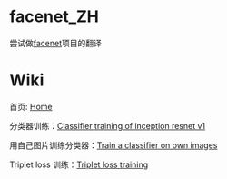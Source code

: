 # facenet_ZH

尝试做[facenet](https://github.com/davidsandberg/facenet)项目的翻译

# Wiki

首页: [Home](https://github.com/huangfude/facenet_ZH/blob/master/Wiki/Home.md)

分类器训练：[Classifier training of inception resnet v1](https://github.com/huangfude/facenet_ZH/blob/master/Wiki/Classifier%20training%20of%20inception%20resnet%20v1.md)

用自己图片训练分类器：[Train a classifier on own images](https://github.com/huangfude/facenet_ZH/blob/master/Wiki/Train%20a%20classifier%20on%20own%20images.md)

Triplet loss 训练：[Triplet loss training](https://github.com/huangfude/facenet_ZH/blob/master/Wiki/Triplet%20loss%20training.md)